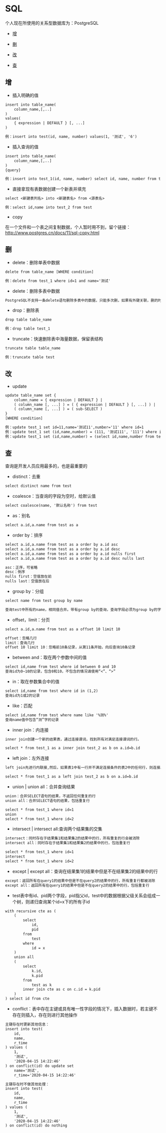 # SQL

个人现在所使用的关系型数据库为：PostgreSQL

+ [增](#增)

+ [删](#删)

+ [改](#改)

+ [查](#查)

## 增

+ 插入明确的值

```txt
insert into table_name(
    column_name,[,..]
)
values(
    { expression | DEFAULT } [, ...]
)

例：insert into test(id, name, number) values(1, '测试', '6')
```

+ 插入查询的值

```txt
insert into table_name(
    column_name,[,..]
)
{query}

例：insert into test_1(id, name, number) select id, name, number from test where id=1
```

+ 直接拿现有表数据创建一个新表并填充

```txt
select <新建表列名> into <新建表名> from <源表名>

例：select id,name into test_2 from test
```

+ copy

在一个文件和一个表之间复制数据，个人暂时用不到，留个链接：http://www.postgres.cn/docs/11/sql-copy.html

## 删

+ delete：删除单表中数据

```txt
delete from table_name [WHERE condition]

例：delete from test_1 where id=1 and name='测试'
```

+ delete：删除多表中数据

```txt
PostgreSQL不支持一条delete语句删除多表中的数据，只能多次删，如果有外键关联，删的时候注意先删除底层数据表数据
```

+ drop：删除表

```txt
drop table table_name

例：drop table test_1
```

+ truncate：快速删除表中海量数据，保留表结构

```txt
truncate table table_name

例：truncate table test
```

## 改

+ update

```txt
update table_name set { 
    column_name = { expression | DEFAULT } |
    ( column_name [, ...] ) = ( { expression | DEFAULT } [, ...] ) |
    ( column_name [, ...] ) = ( sub-SELECT )
}
[WHERE condition]

例：update test_1 set id=11,name='测试11',number='11' where id=1
例：update test_1 set (id,name,number) = (111, '测试111', '111') where id=11
例：update test_1 set (id,name,number) = (select id,name,number from test_2 where id=2) where id=11
```

## 查

查询是开发人员应用最多的，也是最重要的

+ distinct：去重

```txt
select distinct name from test
```

+ coalesce：当查询的字段为空时，给默认值

```txt
select coalesce(name, '默认名称') from test
```

+ as：别名

```txt
select a.id,a.name from test as a
```

+ order by：排序

```txt
select a.id,a.name from test as a order by a.id asc
select a.id,a.name from test as a order by a.id desc
select a.id,a.name from test as a order by a.id nulls first
select a.id,a.name from test as a order by a.id desc nulls last 

asc：正序，可省略
desc：倒序
nulls first：空值放在前
nulls last：空值放在后
```

+ group by：分组

```txt
select name from test group by name

查询test中所有的name，相同值合并。带有group by的查询，查询字段必须为group by的字段
```

+ offset，limit：分页

```txt
select a.id,a.name from test as a offset 10 limit 10

offset：忽略几行
limit：查询几行
offset 10 limit 10：忽略前10条记录，从第11条开始，向后查询10条记录
```

+ between and：取在两个参数中间的值

```txt
select id,name from test where id between 0 and 10
查询id为0~10的记录，包含0和10，不包含的情况请使用“<”、“>”
```

+ in：取在参数集合中的值

```txt
select id,name from test where id in (1,2)
查询id为1或2的记录
```

+ like：匹配

```txt
select id,name from test where name like '%测%'
查询name值中包含“测”字的记录
```

+ inner join：内连接

```txt
inner join创建一个新的结果表，通过连接谓词，找到所有对满足连接谓词的行。

select * from test_1 as a inner join test_2 as b on a.id=b.id
```

+ left join：左外连接

```txt
left join先进行内联接,然后，如果表1中有一行并不满足连接条件的表2中的任何行，则连接以后保留表1中的行，该行对应的表2的列值用null填充。

select * from test_1 as a left join test_2 as b on a.id=b.id
```

+ union | union all：合并查询结果

```txt
union：合并SELECT语句的结果，不返回任何重复的行
union all：合并SELECT语句的结果，包括重复行

select * from test_1 where id=1
union
select * from test_1 where id=2
```

+ intersect | intersect all:查询两个结果集的交集

```txt
intersect：同时存在于结果集1和结果集2的结果中的行，所有重复的行会被消除
intersect all：同时存在于结果集1和结果集2的结果中的行，包括重复行

select * from test_1 where id=1
intersect
select * from test_1 where id=2
```

+ except | except all：查询在结果集1的结果中但是不在结果集2的结果中的行

```txt
except：返回所有在query1的结果中但是不在query2的结果中的行，所有重复行都被消除
except all：返回所有在query1的结果中但是不在query2的结果中的行，包括重复行
```

+ test表中有id、pid两个字段，pid指父id，test中的数据根据父级关系会组成一个树，则递归查询某个id=x下的所有子id

```txt
with recursive cte as (
    (
        select
            id,
            pid
        from
            test
        where
            id = x
    )
    union all
    (
        select
            k.id,
            k.pid
        from
            test as k
        inner join cte as c on c.id = k.pid
    )
) select id from cte
```

+ conflict：表中存在主键或具有唯一性字段的情况下，插入数据时，若主键不存在则插入，存在则进行其他操作

```txt
主键存在时更新其他信息：
insert into test(
    id, 
    name, 
    r_time
) values (
    1,
    '测试',
    '2020-04-15 14:22:46'
) on conflict(id) do update set 
    name='测试',
    r_time='2020-04-15 14:22:46'

主键存在时不做其他处理：
insert into test(
    id, 
    name, 
    r_time
) values (
    1,
    '测试',
    '2020-04-15 14:22:46'
) on conflict(id) do nothing
```
